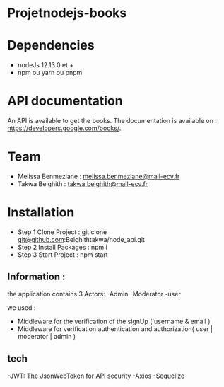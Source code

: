 # Projetnodejs-books

# Dependencies

- nodeJs 12.13.0 et +
- npm ou yarn ou pnpm

# API documentation

An API is available to get the books. The documentation is available on : https://developers.google.com/books/.

# Team

- Melissa Benmeziane : melissa.benmeziane@mail-ecv.fr
- Takwa Belghith : takwa.belghith@mail-ecv.fr

# Installation

- Step 1
  Clone Project : git clone git@github.com:Belghithtakwa/node_api.git
- Step 2
  Install Packages : npm i
- Step 3
  Start Project : npm start

## Information :

the application contains 3 Actors:
-Admin
-Moderator
-user

we used :

- Middleware for the verification of the signUp ('username & email )
- Middleware for verification authentication and authorization( user | moderator | admin )

## tech

-JWT: The JsonWebToken for API security
-Axios
-Sequelize
